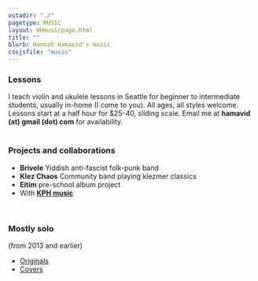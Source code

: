 ```yaml
---
outadir: "./"
pagetype: MUSIC
layout: HHmusicpage.html
title: ""
blurb: Hannah Hamavid's music
cssjsfile: "music"
---
```

</nav>
</header>

<!-- Main content -->
<div class='container' id='sections'>
<h3>Lessons</h3>
<div>
I teach violin and ukulele lessons in Seattle for beginner to intermediate students, usually in-home (I come to you). All ages, all styles welcome. Lessons start at a half hour for $25-40, sliding scale. Email me at <span id="email" class="text-teal" style="font-weight:bold;">hamavid (at) gmail (dot) com</span> for availability. 
</div>
<br>
<h3>Projects and collaborations</h3>
<div>
<ul>
<div class='deetz'>
<li><b>Brivele</b> Yiddish anti-fascist folk-punk band <a href='https://www.brivele.com/' alt-text='website'><i class="fas fa-lg fa-globe"></i></a> <a href='https://brivele.bandcamp.com' alt-text='bandcamp'><i class="fab fa-lg fa-bandcamp"></i></a> <a href='https://www.facebook.com/brivele' alt-text='facebook page'><i class="fab fa-lg fa-facebook"></i></a> <a href='http://www.instagram.com/brivelemusic' alt-text='instagram'><i class="fab fa-lg fa-instagram"></i></a></li>
<li><b>Klez Chaos</b> Community band playing klezmer classics <a href='http://www.seattleklezmer.com/klez-chaos/' alt-text='website'><i class="fas fa-lg fa-globe"></i></a> <a href='https://www.facebook.com/KlezChaos-295403580496777/' alt-text='facebook page'><i class="fab fa-lg fa-facebook"></i></a></li>
<li><b>Eitim</b> pre-school album project <a href='https://eitimclass.wordpress.com/2017/06/20/ow-eitim-become-song-writers/' alt-text='blog post'><i class="fas fa-lg fa-blog"></i></a> <a href='https://owtunes.bandcamp.com/' alt-text='album'><i class="fas fa-lg fa-music"></i></a></li>
<li>With <b><a style='text-decoration:underline;' href='https://www.patreon.com/kph'>KPH music</a></b> <a href='https://www.patreon.com/posts/free-post-thorns-9378025' alt-text='thorns'><i class="fas fa-lg fa-heart-broken"></i></a> <a href='https://www.patreon.com/posts/forgot-to-video-7385468' alt-text='forgot to mention'><i class="fas fa-lg fa-cloud-sun"></i></a> <a href='https://www.patreon.com/posts/water-cover-by-6891317' alt-text='the water'><i class="fas fa-lg fa-water"></i></a></li>
</ul>
</div>
<br>
<h3>Mostly solo</h3>
<span>(from 2013 and earlier)</span>
<div>
<ul>
<li><a style='text-decoration:underline;' href='http://soundcloud.com/hamavid'>Originals</a></li>
<li><a style='text-decoration:underline;' href='http://soundcloud.com/coverspace'>Covers</a></li>
</ul>
</div>


</div>